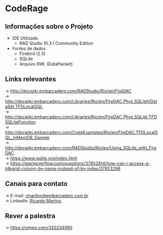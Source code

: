 # CodeRage
## Informações sobre o Projeto
* IDE Utilizada
  * RAD Studio 10.3.1 Community Edition
* Fontes de dados
  * Firebird (2.5)
  * SQLite
  * Arquivo XML (DataPacket)

## Links relevantes
&rarr; http://docwiki.embarcadero.com/RADStudio/Rio/en/FireDAC  
&rarr; http://docwiki.embarcadero.com/Libraries/Rio/en/FireDAC.Phys.SQLiteVDataSet.TFDLocalSQL  
&rarr; http://docwiki.embarcadero.com/Libraries/Rio/en/FireDAC.Phys.SQLite.TFDSQLiteFunction  
&rarr; http://docwiki.embarcadero.com/CodeExamples/Rio/en/FireDAC.TFDLocalSQL_InMemDB_Sample  
&rarr; http://docwiki.embarcadero.com/RADStudio/Rio/en/Using_SQLite_with_FireDAC  
&rarr; https://www.sqlite.org/index.html  
&rarr; https://stackoverflow.com/questions/37852814/how-can-i-access-a-tdbgrid-column-by-name-instead-of-by-index/37853296

## Canais para contato
&rarr; E-mail: rmartins@embarcadero.com.br  
&rarr; LinkedIn: [Ricardo Martins](https://www.linkedin.com/in/ricardo-martins-94b70362/)

## Rever a palestra
&rarr; https://vimeo.com/320234990
